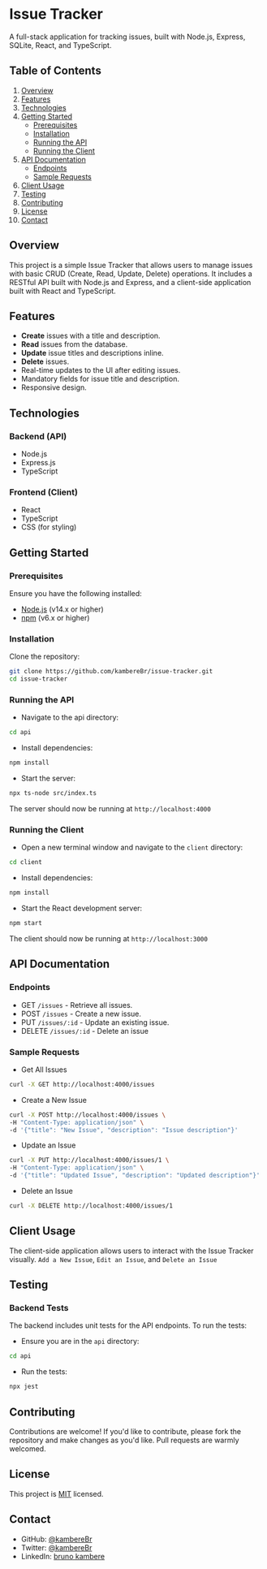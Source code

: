 # Issue Tracker

A full-stack application for tracking issues, built with Node.js, Express, SQLite, React, and TypeScript.

## Table of Contents

1. [Overview](#overview)
2. [Features](#features)
3. [Technologies](#technologies)
4. [Getting Started](#getting-started)
   - [Prerequisites](#prerequisites)
   - [Installation](#installation)
   - [Running the API](#running-the-api)
   - [Running the Client](#running-the-client)
5. [API Documentation](#api-documentation)
   - [Endpoints](#endpoints)
   - [Sample Requests](#sample-requests)
6. [Client Usage](#client-usage)
7. [Testing](#testing)
8. [Contributing](#contributing)
9. [License](#license)
10. [Contact](#contact)

## Overview

This project is a simple Issue Tracker that allows users to manage issues with basic CRUD (Create, Read, Update, Delete) operations. It includes a RESTful API built with Node.js and Express, and a client-side application built with React and TypeScript.

## Features

- **Create** issues with a title and description.
- **Read** issues from the database.
- **Update** issue titles and descriptions inline.
- **Delete** issues.
- Real-time updates to the UI after editing issues.
- Mandatory fields for issue title and description.
- Responsive design.

## Technologies

### Backend (API)

- Node.js
- Express.js
- TypeScript

### Frontend (Client)

- React
- TypeScript
- CSS (for styling)

## Getting Started

### Prerequisites

Ensure you have the following installed:

- [Node.js](https://nodejs.org/en/download/) (v14.x or higher)
- [npm](https://www.npmjs.com/get-npm) (v6.x or higher)

### Installation

Clone the repository:

```bash
git clone https://github.com/kambereBr/issue-tracker.git
cd issue-tracker
```

### Running the API
- Navigate to the api directory:
```bash
cd api
```

- Install dependencies:
```bash
npm install
```
- Start the server:

```bash
npx ts-node src/index.ts
```

The server should now be running at `http://localhost:4000`

### Running the Client
- Open a new terminal window and navigate to the `client` directory:
```bash
cd client
```

- Install dependencies:
```bash
npm install
```

- Start the React development server:
```bash
npm start
```
The client should now be running at `http://localhost:3000`

## API Documentation

### Endpoints

- GET `/issues` - Retrieve all issues.
- POST `/issues` - Create a new issue.
- PUT `/issues/:id` - Update an existing issue.
- DELETE `/issues/:id` - Delete an issue

### Sample Requests
- Get All Issues
```bash
curl -X GET http://localhost:4000/issues
```

- Create a New Issue
```bash
curl -X POST http://localhost:4000/issues \
-H "Content-Type: application/json" \
-d '{"title": "New Issue", "description": "Issue description"}'
```

- Update an Issue
```bash
curl -X PUT http://localhost:4000/issues/1 \
-H "Content-Type: application/json" \
-d '{"title": "Updated Issue", "description": "Updated description"}'
```

- Delete an Issue
```bash
curl -X DELETE http://localhost:4000/issues/1
```

## Client Usage
The client-side application allows users to interact with the Issue Tracker visually. `Add a New Issue`, `Edit an Issue`, and `Delete an Issue`

## Testing
### Backend Tests
The backend includes unit tests for the API endpoints. To run the tests:

- Ensure you are in the `api` directory:
```bash
cd api
```

- Run the tests:
```bash
npx jest
```

## Contributing
Contributions are welcome! If you'd like to contribute, please fork the repository and make changes as you'd like. Pull requests are warmly welcomed.

## License
This project is [MIT](LICENSE) licensed.

## Contact
- GitHub: [@kambereBr](https://github.com/kambereBr)
- Twitter: [@kambereBr](https://twitter.com/kambereBr)
- LinkedIn: [bruno kambere](https://www.linkedin.com/in/bruno-kambere/)
